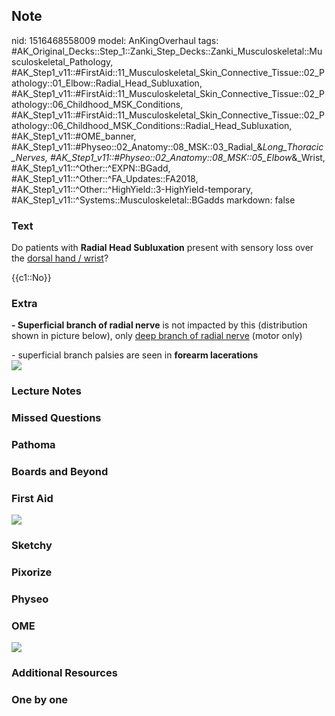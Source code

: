 ## Note
nid: 1516468558009
model: AnKingOverhaul
tags: #AK_Original_Decks::Step_1::Zanki_Step_Decks::Zanki_Musculoskeletal::Musculoskeletal_Pathology, #AK_Step1_v11::#FirstAid::11_Musculoskeletal_Skin_Connective_Tissue::02_Pathology::01_Elbow::Radial_Head_Subluxation, #AK_Step1_v11::#FirstAid::11_Musculoskeletal_Skin_Connective_Tissue::02_Pathology::06_Childhood_MSK_Conditions, #AK_Step1_v11::#FirstAid::11_Musculoskeletal_Skin_Connective_Tissue::02_Pathology::06_Childhood_MSK_Conditions::Radial_Head_Subluxation, #AK_Step1_v11::#OME_banner, #AK_Step1_v11::#Physeo::02_Anatomy::08_MSK::03_Radial_&_Long_Thoracic_Nerves, #AK_Step1_v11::#Physeo::02_Anatomy::08_MSK::05_Elbow_&_Wrist, #AK_Step1_v11::^Other::^EXPN::BGadd, #AK_Step1_v11::^Other::^FA_Updates::FA2018, #AK_Step1_v11::^Other::^HighYield::3-HighYield-temporary, #AK_Step1_v11::^Systems::Musculoskeletal::BGadds
markdown: false

### Text
Do patients with <b>Radial Head Subluxation</b> present with
sensory loss over the <u>dorsal hand / wrist</u>?
<div>
  {{c1::No}}
</div>

### Extra
<b>- Superficial branch of radial nerve</b> is not impacted by this
(distribution shown in picture below), only <u>deep branch of
radial nerve</u> (motor only)
<div>
  - superficial branch palsies are seen in <b>forearm
  lacerations</b>
</div>
<div><img src="paste-37701222924289.jpg"></div>

### Lecture Notes


### Missed Questions


### Pathoma


### Boards and Beyond


### First Aid
<img src="tmpict17yhz.png">

### Sketchy


### Pixorize


### Physeo


### OME
<div class="ome-widget">
  <a href="https://onlinemeded.org?ref=anki"><img src=
  "_OME_AnkiFlashcards_General_7.png"></a>
</div>

### Additional Resources


### One by one

